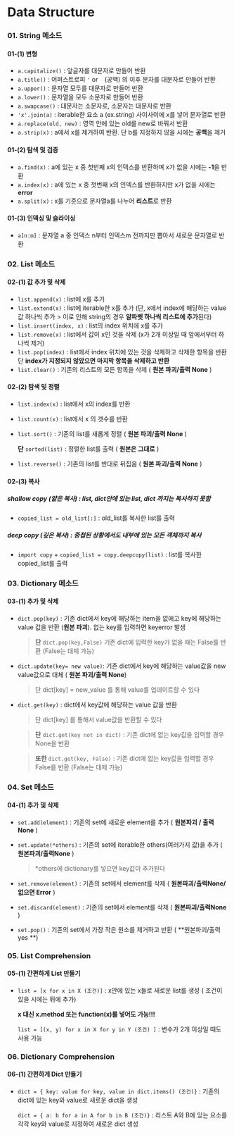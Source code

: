 # Data Structure

### 01. String 메소드

#### 01-(1) 변형

* `a.capitalize()`  : 앞글자를 대문자로 만들어 반환
* `a.title()` : 어퍼스트로피 `'` or ` `  (공백) 의 이후 문자를 대문자로 만들어 반환
* `a.upper()` : 문자열 모두를 대문자로 만들어 반환
* `a.lower()` : 문자열을 모두 소문자로 만들어 반환
* `a.swapcase()` : 대문자는  소문자로, 소문자는 대문자로 반환
* `'x'.join(a)` : iterable한 요소 a (ex.string) 사이사이에 x를 넣어 문자열로 반환
* `a.replace(old, new)` : 영역 안에 있는 old를 new로 바꿔서 반환
* `a.strip(x)` : a에서 x를 제거하여 반환. 단 b를 지정하지 않을 시에는 **공백**을 제거



#### 01-(2) 탐색 및 검증

* `a.find(x)` : a에 있는 x 중 첫번째 x의 인덱스를 반환하며 x가 없을 시에는 **-1**을 반환
* `a.index(x)` : a에 있는 x 중 첫번째 x의 인덱스를 반환하지만 x가 없을 시에는 **error**
* `a.split(x)` : x를 기준으로 문자열a를 나누어 **리스트**로 반환



#### 01-(3) 인덱싱 및 슬라이싱

* `a[n:m]` : 문자열 a 중 인덱스 n부터 인덱스m 전까지만 뽑아서 새로운 문자열로 반환 



### 02. List 메소드 

#### 02-(1) 값 추가 및 삭제

*  `list.append(x)` : list에 x를 추가
* `list.extend(x)` : list에 iterable한 x를 추가 (단, x에서 index에 해당하는 value값 하나씩 추가 > 이로 인해 string의 경우 **알파벳 하나씩 리스트에 추가**된다)
* `list.insert(index, x)` : list의 index 위치에 x를 추가
* `list.remove(x)` : list에서 값이 x인 것을 삭제 (x가 2개 이상일 때 앞에서부터 하나씩 제거)
* `list.pop(index)` : list에서 index 위치에 있는 것을 삭제하고 삭제한 항목을 반환 단 **index가 지정되지 않았으면 마지막 항목을 삭제하고 반환**
* `list.clear()` : 기존의 리스트의 모든 항목을 삭제 ( **원본 파괴/출력 None** )



#### 02-(2) 탐색 및 정렬

*  `list.index(x)` : list에서 x의 index를 반환

* `list.count(x)` : list에서 x 의 갯수를 반환

* `list.sort()` : 기존의 list를 새롭게 정렬 ( **원본 파괴/출력 None** )

  **단** `sorted(list)` : 정렬한 list를 출력 ( **원본은 그대로** )

* `list.reverse()` : 기존의 list를 반대로 뒤집음 ( **원본 파괴/출력 None** )



#### 02-(3) 복사

##### shallow copy (얕은 복사) : list, dict안에 있는 list, dict 까지는 복사하지 못함

* `copied_list = old_list[:]` : old_list를 복사한 list를 출력

##### deep copy (깊은 복사) : 중첩된 상황에서도 내부에 있는 모든 객체까지 복사

* `import copy` + `copied_list = copy.deepcopy(list)` : list를 복사한 copied_list를 출력



### 03. Dictionary 메소드

#### 03-(1) 추가 및 삭제

- `dict.pop(key)` : 기존 dict에서 key에 해당하는 item을 없애고 key에 해당하는 value 값을 반환 (**원본 파괴**). 없는 key를 입력하면 keyerror 발생

  > **단** `dict.pop(key,False)` 기존 dict에 입력한 key가 없을 때는 False를 반환 (False는 대체 가능)

- `dict.update(key= new value)`: 기존 dict에서 key에 해당하는 value값을 new value값으로 대체 ( **원본 파괴/출력 None**)  

  >단 dict[key] = new_value 를 통해 value를 업데이트할 수 있다

- `dict.get(key)` : dict에서 key값에 해당하는 value 값을 반환

  > 단 dict[key] 를 통해서 value값을 반환할 수 있다

  > **단** `dict.get(key not in dict)` : 기존 dict에 없는 key값을 입력할 경우 None을 반환

  > **또한** `dict.get(key, False)` : 기존 dict에 없는 key값을 입력할 경우 False를 반환 (False는 대체 가능)



### 04. Set 메소드

#### 04-(1) 추가 및 삭제

* `set.add(element)` : 기존의 set에 새로운 element를 추가 ( **원본파괴 / 출력None** )

* `set.update(*others)` : 기존의 set에 iterable한 others(여러가지 값)을 추가 ( **원본파괴/출력None** )

  > *others에 dictionary를 넣으면 key값이 추가된다

* `set.remove(element)` : 기존의 set에서 element를 삭제 ( **원본파괴/출력None/없으면 Error** )

* `set.discard(element)` : 기존의 set에서 element를 삭제 ( **원본파괴/출력None** )

* `set.pop()` : 기존의 set에서 가장 작은 원소를 제거하고 반환 ( **원본파괴/출력yes **)



### 05. List Comprehension

#### 05-(1) 간편하게 List 만들기

* `list = [x for x in X (조건)]` : x안에 있는 x들로 새로운 list를 생성 ( 조건이 있을 시에는 뒤에 추가) 

  **x 대신 x.method 또는 function(x)를 넣어도 가능!!!**

  `list = [(x, y) for x in X for y in Y (조건) ]` : 변수가 2개 이상일 때도 사용 가능



### 06. Dictionary Comprehension

#### 06-(1) 간편하게 Dict 만들기

* `dict = { key: value for key, value in dict.items() (조건)}` :  기존의 dict에 있는 key와 value로 새로운 dict을 생성

  `dict = { a: b for a in A for b in B (조건)}` : 리스트 A와 B에 있는 요소를 각각 key와 value로 지정하여 새로운 dict 생성







